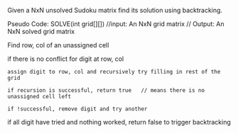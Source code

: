 Given a NxN unsolved Sudoku matrix find its solution using backtracking.


Pseudo Code: SOLVE(int grid[][])
//input: An NxN grid matrix 
// Output: An NxN solved grid matrix

Find row, col of an unassigned cell

if there is no conflict for digit at row, col

	assign digit to row, col and recursively try filling in rest of the grid
	
	if recursion is successful, return true   // means there is no unassigned cell left 
	
	if !successful, remove digit and try another
	
if all digit have tried and nothing worked, return false to trigger backtracking

	
